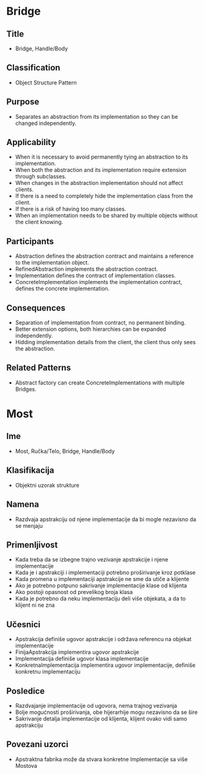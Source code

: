 # Bridge

## Title
- Bridge, Handle/Body

## Classification
- Object Structure Pattern

## Purpose
- Separates an abstraction from its implementation so they can be changed independently.

## Applicability
- When it is necessary to avoid permanently tying an abstraction to its implementation.
- When both the abstraction and its implementation require extension through subclasses.
- When changes in the abstraction implementation should not affect clients.
- If there is a need to completely hide the implementation class from the client.
- If there is a risk of having too many classes.
- When an implementation needs to be shared by multiple objects without the client knowing.

## Participants
- Abstraction defines the abstraction contract and maintains a reference to the implementation object.
- RefinedAbstraction implements the abstraction contract.
- Implementation defines the contract of implementation classes.
- ConcreteImplementation implements the implementation contract, defines the concrete implementation.

## Consequences 
- Separation of implementation from contract, no permanent binding.
- Better extension options, both hierarchies can be expanded independently.
- Hidding implementation details from the client, the client thus only sees the abstraction.

## Related Patterns
- Abstract factory can create ConcreteImplementations with multiple Bridges.


# Most

## Ime
- Most, Ručka/Telo, Bridge, Handle/Body

## Klasifikacija
- Objektni uzorak strukture

## Namena
- Razdvaja apstrakciju od njene implementacije da bi mogle nezavisno da se menjaju

## Primenljivost
- Kada treba da se izbegne trajno vezivanje apstrakcije i njene implementacije
- Kada je i apstrakciji i implementaciji potrebno proširivanje kroz potklase
- Kada promena u implementaciji apstrakcije ne sme da utiče a klijente
- Ako je potrebno potpuno sakrivanje implementacije klase od klijenta
- Ako postoji opasnost od prevelikog broja klasa
- Kada je potrebno da neku implementaciju deli više objekata, a da to klijent ni ne zna

## Učesnici
- Apstrakcija definiše ugovor apstrakcije i održava referencu na objekat implementacije
- FinijaApstrakcija implementira ugovor apstrakcije
- Implementacija definiše ugovor klasa implementacije
- KonkretnaImplementacija implementira ugovor implementacije, definiše konkretnu implementaciju

## Posledice 
- Razdvajanje implementacije od ugovora, nema trajnog vezivanja
- Bolje mogućnosti proširivanja, obe hijerarhije mogu nezavisno da se šire
- Sakrivanje detalja implementacije od klijenta, klijent ovako vidi samo apstrakciju

## Povezani uzorci
- Apstraktna fabrika može da stvara konkretne Implementacije sa više Mostova
